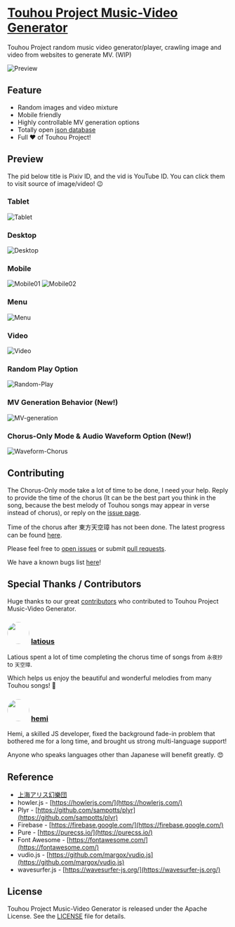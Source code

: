 # [Touhou Project Music-Video Generator](https://jasonnor.github.io/th-music-video-generator/)

Touhou Project random music video generator/player, crawling image and video from websites to generate MV. (WIP)

![Preview](images/demo/main.gif)

## Feature

-   Random images and video mixture
-   Mobile friendly
-   Highly controllable MV generation options
-   Totally open [json database](https://github.com/Jasonnor/th-music-video-generator/blob/master/database/th-song.json)
-   Full :heart: of Touhou Project!

## Preview

The pid below title is Pixiv ID, and the vid is YouTube ID. You can click them to visit source of image/video! 😉

### Tablet

![Tablet](images/demo/image01.png)

### Desktop

![Desktop](images/demo/image02.png)

### Mobile

![Mobile01](images/demo/image-mobile01.png)
![Mobile02](images/demo/image-mobile02.png)

### Menu

![Menu](images/demo/menu.png)

### Video

![Video](images/demo/video.gif)

### Random Play Option

![Random-Play](images/demo/option-random-play.png)

### MV Generation Behavior (New!)

![MV-generation](images/demo/option-mv-behavior.png)

### Chorus-Only Mode & Audio Waveform Option (New!)

![Waveform-Chorus](images/demo/option-waveform-chorus.png)

## Contributing

The Chorus-Only mode take a lot of time to be done, I need your help. Reply to provide the time of the chorus (It can
be the best part you think in the song, because the best melody of Touhou songs may appear in verse instead of chorus),
or reply on the [issue page](https://github.com/Jasonnor/th-music-video-generator/issues/16).

Time of the chorus after 東方天空璋 has not been done. The latest progress can be
found [here](https://github.com/Jasonnor/th-music-video-generator/blob/master/database/th-song.json).

Please feel free to [open issues](https://github.com/Jasonnor/th-music-video-generator/issues) or
submit [pull requests](https://github.com/Jasonnor/th-music-video-generator/pulls).

We have a known bugs list [here](https://github.com/Jasonnor/th-music-video-generator/issues/5)!

## Special Thanks / Contributors

Huge thanks to our great [contributors](https://github.com/Jasonnor/th-music-video-generator/contributors) who
contributed to Touhou Project Music-Video Generator.

### <a href="https://github.com/latious"><img src="https://avatars.githubusercontent.com/u/45537294?v=4" height="auto" width="50" style="border-radius:50%"></a> [latious](https://github.com/latious)

Latious spent a lot of time completing the chorus time of songs from `永夜抄` to `天空璋`.

Which helps us enjoy the beautiful and wonderful melodies from many Touhou songs! 🥰

### <a href="https://github.com/hemisemidemipresent"><img src="https://avatars.githubusercontent.com/u/57880110?v=4" height="auto" width="50" style="border-radius:50%"></a> [hemi](https://github.com/hemisemidemipresent)

Hemi, a skilled JS developer, fixed the background fade-in problem that bothered me for a long time, and brought us strong multi-language support!

Anyone who speaks languages other than Japanese will benefit greatly. 😍

## Reference

-   [上海アリス幻樂団](http://www16.big.or.jp/~zun/)
-   howler.js - [https://howlerjs.com/](https://howlerjs.com/)
-   Plyr - [https://github.com/sampotts/plyr](https://github.com/sampotts/plyr)
-   Firebase - [https://firebase.google.com/](https://firebase.google.com/)
-   Pure - [https://purecss.io/](https://purecss.io/)
-   Font Awesome - [https://fontawesome.com/](https://fontawesome.com/)
-   vudio.js - [https://github.com/margox/vudio.js](https://github.com/margox/vudio.js)
-   wavesurfer.js - [https://wavesurfer-js.org/](https://wavesurfer-js.org/)

## License

Touhou Project Music-Video Generator is released under the Apache License. See the [LICENSE](/LICENSE) file for details.
